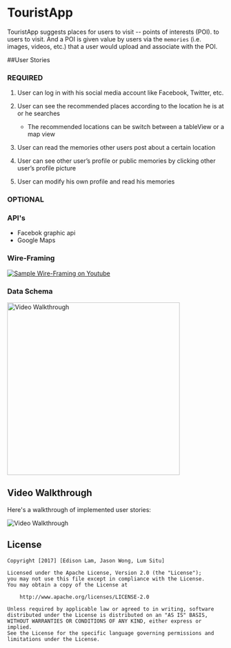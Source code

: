 # TouristApp
TouristApp suggests places for users to visit -- points of interests (POI). to users to visit. And a POI is given value by users via the `memories` (i.e. images, videos, etc.) that a user would upload and associate with the POI.

##User Stories

### **REQUIRED**

1. User can log in with his social media account like Facebook, Twitter, etc.

2. User can see the recommended places according to the location he is at or he searches      
   - The recommended locations can be switch between a tableView or a map view

3. User can read the memories other users post about a certain location

4. User can see other user’s profile or public memories by clicking other user’s profile picture

5. User can modify his own profile and read his memories

### **OPTIONAL**

### API's
* Facebok graphic api
* Google Maps

### Wire-Framing
<a href='https://www.youtube.com/watch?v=ZRsC18d1Wfg&feature=youtu.be'><img src='http://i.imgur.com/wQkVf5N.jpg' title='Sample Wire-Framing on Youtube' width='' alt='Sample Wire-Framing on Youtube'/></a>

### Data Schema
<img src='http://i.imgur.com/1Dqwk8r.jpg' title='Video Walkthrough' width='400' alt='Video Walkthrough' />

## Video Walkthrough 

Here's a walkthrough of implemented user stories:

<img src='http://i.imgur.com/u3jguYs.gif' title='Video Walkthrough' width='' alt='Video Walkthrough' />


## License

    Copyright [2017] [Edison Lam, Jason Wong, Lum Situ]

    Licensed under the Apache License, Version 2.0 (the "License");
    you may not use this file except in compliance with the License.
    You may obtain a copy of the License at

        http://www.apache.org/licenses/LICENSE-2.0

    Unless required by applicable law or agreed to in writing, software
    distributed under the License is distributed on an "AS IS" BASIS,
    WITHOUT WARRANTIES OR CONDITIONS OF ANY KIND, either express or implied.
    See the License for the specific language governing permissions and
    limitations under the License.
